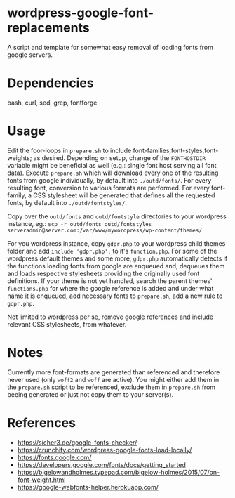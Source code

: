 # wordpress-google-font-replacements
A script and template for somewhat easy removal of loading fonts from google servers.


# Dependencies

bash, curl, sed, grep, fontforge

# Usage

Edit the foor-loops in `prepare.sh` to include font-families,font-styles,font-weights; as desired.
Depending on setup, change of the `FONTHOSTDIR` variable might be beneficial as well (e.g.: single font host serving all font data).
Execute `prepare.sh` which will download every one of the resulting fonts from google individually, by default into `./outd/fonts/`.
For every resulting font, conversion to various formats are performed.
For every font-family, a CSS stylesheet will be generated that defines all the requested fonts, by default into `./outd/fontstyles/`.

Copy over the `outd/fonts` and `outd/fontstyle` directories to your wordpress instance, eg.:
`scp -r outd/fonts outd/fontstyles serveradmin@server.com:/var/www/mywordpress/wp-content/themes/`

For you wordpress instance, copy `gdpr.php` to your wordpress child themes folder and add  `include 'gdpr.php';` to it's `function.php`.
For some of the wordpress default themes and some more, `gdpr.php` automatically detects if the functions loading fonts from google are enqueued and, dequeues them and loads respective stylesheets providing the originally used font definitions.
If your theme is not yet handled, search the parent themes' `functions.php` for where the google reference is added and under what name it is enqueued, add necessary fonts to `prepare.sh`, add a new rule to `gdpr.php`.

Not limited to wordpress per se, remove google references and include relevant CSS stylesheets, from whatever.

# Notes

Currently more font-formats are generated than referenced and therefore never used (only `woff2` and `woff` are active).
You might either add them in the `prepare.sh` script to be referenced, exclude them in `prepare.sh` from beeing generated or just not copy them to your server(s).

# References

- https://sicher3.de/google-fonts-checker/
- https://crunchify.com/wordpress-google-fonts-load-locally/
- https://fonts.google.com/
- https://developers.google.com/fonts/docs/getting_started
- https://bigelowandholmes.typepad.com/bigelow-holmes/2015/07/on-font-weight.html
- https://google-webfonts-helper.herokuapp.com/
